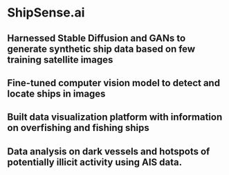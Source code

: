 # ShipSense.ai

## Harnessed Stable Diffusion and GANs to generate synthetic ship data based on few training satellite images

## Fine-tuned computer vision model to detect and locate ships in images

## Built data visualization platform with information on overfishing and fishing ships

## Data analysis on dark vessels and hotspots of potentially illicit activity using AIS data.
